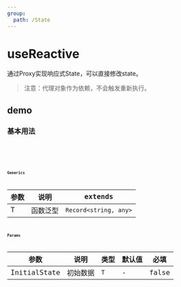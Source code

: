```yaml
---
group:
  path: /State
---
```


# useReactive

通过Proxy实现响应式State，可以直接修改state。

> 注意：代理对象作为依赖，不会触发重新执行。

## demo

### 基本用法

<code src="./Demo/index.tsx"/>
<code src="./Demo/Demo2.tsx"/>
<code src="./Demo/test2.tsx"/>
<code src="./Demo/test.tsx"/>

### Generics

| **参数** | **说明** | extends               |
| ------ | ------ | --------------------- |
| T      | 函数泛型   | `Record<string, any>` |

### Params

| **参数**       | **说明** | **类型** | **默认值** | **必填** |
| ------------ | ------ | ------ | ------- | ------ |
| InitialState | 初始数据   | `T`    | -       | false  |

